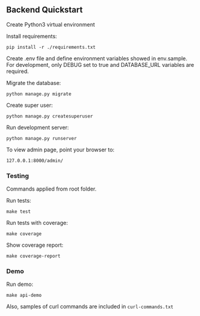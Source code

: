 ## Backend Quickstart

Create Python3 virtual environment

Install requirements:

    pip install -r ./requirements.txt

Create .env file and define environment variables showed in env.sample.
For development, only DEBUG set to true and DATABASE_URL variables are required.

Migrate the database:

    python manage.py migrate

Create super user:

    python manage.py createsuperuser

Run development server:

    python manage.py runserver

To view admin page, point your browser to:

    127.0.0.1:8000/admin/


### Testing

Commands applied from root folder.

Run tests:

    make test

Run tests with coverage:

    make coverage

Show coverage report:

    make coverage-report


### Demo

Run demo:

    make api-demo

Also, samples of curl commands are included in `curl-commands.txt`
